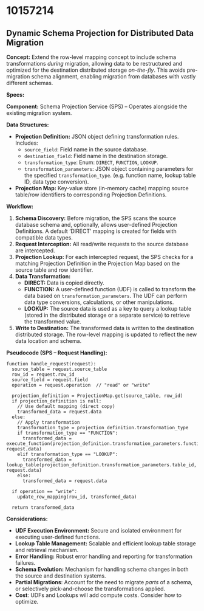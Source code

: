 # 10157214

## Dynamic Schema Projection for Distributed Data Migration

**Concept:** Extend the row-level mapping concept to include schema transformations *during* migration, allowing data to be restructured and optimized for the destination distributed storage *on-the-fly*. This avoids pre-migration schema alignment, enabling migration from databases with vastly different schemas.

**Specs:**

**Component:** Schema Projection Service (SPS) – Operates alongside the existing migration system.

**Data Structures:**

*   **Projection Definition:** JSON object defining transformation rules. Includes:
    *   `source_field`: Field name in the source database.
    *   `destination_field`: Field name in the destination storage.
    *   `transformation_type`:  Enum: `DIRECT`, `FUNCTION`, `LOOKUP`.
    *   `transformation_parameters`: JSON object containing parameters for the specified `transformation_type`. (e.g. function name, lookup table ID, data type conversion).
*   **Projection Map:** Key-value store (in-memory cache) mapping source table/row identifiers to corresponding Projection Definitions.

**Workflow:**

1.  **Schema Discovery:** Before migration, the SPS scans the source database schema and, optionally, allows user-defined Projection Definitions.  A default ‘DIRECT’ mapping is created for fields with compatible data types.
2.  **Request Interception:** All read/write requests to the source database are intercepted.
3.  **Projection Lookup:** For each intercepted request, the SPS checks for a matching Projection Definition in the Projection Map based on the source table and row identifier.
4.  **Data Transformation:**
    *   **DIRECT:** Data is copied directly.
    *   **FUNCTION:**  A user-defined function (UDF) is called to transform the data based on `transformation_parameters`.  The UDF can perform data type conversions, calculations, or other manipulations.
    *   **LOOKUP:** The source data is used as a key to query a lookup table (stored in the distributed storage or a separate service) to retrieve the transformed value.
5.  **Write to Destination:** The transformed data is written to the destination distributed storage. The row-level mapping is updated to reflect the new data location and schema.

**Pseudocode (SPS – Request Handling):**

```
function handle_request(request):
  source_table = request.source_table
  row_id = request.row_id
  source_field = request.field
  operation = request.operation  // "read" or "write"

  projection_definition = ProjectionMap.get(source_table, row_id)
  if projection_definition is null:
    // Use default mapping (direct copy)
    transformed_data = request.data
  else:
    // Apply transformation
    transformation_type = projection_definition.transformation_type
    if transformation_type == "FUNCTION":
      transformed_data = execute_function(projection_definition.transformation_parameters.function_name, request.data)
    elif transformation_type == "LOOKUP":
      transformed_data = lookup_table(projection_definition.transformation_parameters.table_id, request.data)
    else:
      transformed_data = request.data

  if operation == "write":
    update_row_mapping(row_id, transformed_data)

  return transformed_data
```

**Considerations:**

*   **UDF Execution Environment:** Secure and isolated environment for executing user-defined functions.
*   **Lookup Table Management:** Scalable and efficient lookup table storage and retrieval mechanism.
*   **Error Handling:** Robust error handling and reporting for transformation failures.
*   **Schema Evolution:**  Mechanism for handling schema changes in both the source and destination systems.
*   **Partial Migrations**: Account for the need to migrate *parts* of a schema, or selectively pick-and-choose the transformations applied.
*   **Cost**: UDFs and Lookups will add compute costs. Consider how to optimize.